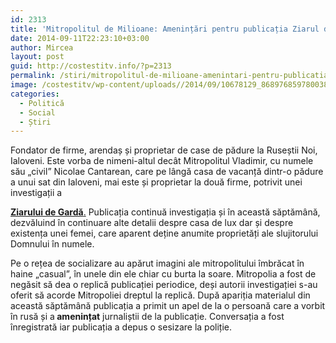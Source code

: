 ```yaml
---
id: 2313
title: 'Mitropolitul de Milioane: Amenințări pentru publicația Ziarul de Gardă'
date: 2014-09-11T22:23:10+03:00
author: Mircea
layout: post
guid: http://costestitv.info/?p=2313
permalink: /stiri/mitropolitul-de-milioane-amenintari-pentru-publicatia-ziarul-de-garda/
image: /costestitv/wp-content/uploads//2014/09/10678129_868976859780038_1642210704_o.jpg
categories:
  - Politică
  - Social
  - Știri
---
```

<div data-reactid=".a8.$mid=11410466484199=23899091d6e31c63413.2:0.0.0.0">
  <span class="_5yl5" data-reactid=".a8.$mid=11410466484199=23899091d6e31c63413.2:0.0.0.0.0"><span class="null">Fondator de firme, arendaș și proprietar de case de pădure la Ruseștii Noi, Ialoveni. <!--more-->Este vorba de nimeni-altul decât Mitropolitul Vladimir, cu numele său „civil” Nicolae Cantarean, care pe lângă casa de vacanță dintr-o pădure a unui sat din Ialoveni, mai este și proprietar la două firme, potrivit unei investigații a
  
  <a href="http://www.zdg.md/investigatii/mitropolitul-de-milioane-ips-vladimir-fondator-de-firme-arendas-la-moldsilva-cu-casa-de-vacanta-in-padure-si-apartament-de-lux?fb_action_ids=10204904000068185&fb_action_types=og.recommends" target="_blank"><strong> Ziarului de Gardă</strong>.</a> Publicația continuă investigația și în această săptămână, dezvăluind în continuare alte detalii despre casa de lux dar și despre existența unei femei, care aparent deține anumite proprietăți ale slujitorului Domnului în numele.</span></span>
</div>

<div data-reactid=".a8.$mid=11410466484199=23899091d6e31c63413.2:0.0.0.0">
  <span class="_5yl5" data-reactid=".a8.$mid=11410466484199=23899091d6e31c63413.2:0.0.0.0.0"><span class="null"> Pe o rețea de socializare au apărut imagini ale mitropolitului îmbrăcat în haine „casual”, în unele din ele chiar cu burta la soare. Mitropolia a fost de negăsit să dea o replică publicației periodice, deși autorii investigației s-au oferit să acorde Mitropoliei dreptul la replică. După apariția materialul din această săptămână publicația a primit un apel de la o persoană care a vorbit în rusă și a<strong> amenințat</strong> jurnaliștii de la publicație. Conversația a fost înregistrată iar publicația a depus o sesizare la poliție.</span></span>
</div>

<div data-reactid=".a8.$mid=11410466484199=23899091d6e31c63413.2:0.0.0.0">
</div>

&nbsp;

<div class="_5wdd clearfix _5h9y" data-reactid=".a8.$mid=11410466484199=23899091d6e31c63413.2:0.0.0.1">
  <div class="_59go noMedia">
    <div class="clearfix MercuryExternalLink">
      <div class="MercuryLinkRight rfloat _ohf">
        <div class="MercuryLinkTitle">
        </div>
      </div>
    </div>
  </div>
</div>